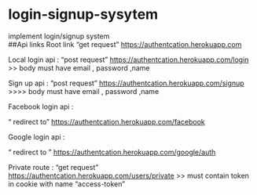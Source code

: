 # login-signup-sysytem

implement login/signup system  
##Api links
Root link “get request” https://authentcation.herokuapp.com

Local login api : “post request” https://authentcation.herokuapp.com/login >> body must have email , password ,name

Sign up api : “post request” https://authentcation.herokuapp.com/signup >>>> body must have email , password ,name

Facebook login api :

“ redirect to” https://authentcation.herokuapp.com/facebook

Google login api :

“ redirect to ” https://authentcation.herokuapp.com/google/auth

Private route : “get request” https://authentcation.herokuapp.com/users/private >> must contain token in cookie with name “access-token”
